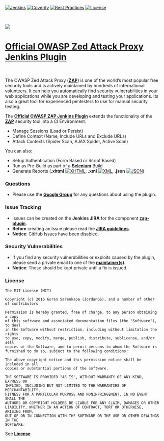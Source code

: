 [![Jenkins](https://jenkins.ci.cloudbees.com/buildStatus/icon?job=plugins/zap-plugin)](https://jenkins.ci.cloudbees.com/job/plugins/job/zap-plugin/)
[![Coverity](https://scan.coverity.com/projects/10817/badge.svg)](https://scan.coverity.com/projects/jenkinsci-zap-plugin)
[![Best Practices](https://bestpractices.coreinfrastructure.org/projects/490/badge)](https://bestpractices.coreinfrastructure.org/projects/490)
[![License](https://img.shields.io/badge/license-MIT-blue.svg)](https://github.com/jenkinsci/zap-plugin/blob/master/LICENSE)

<br />

<a href='https://www.owasp.org/index.php/OWASP_Zed_Attack_Proxy_Project' align="top"><img align="left" src='https://www.owasp.org/images/1/11/Zap128x128.png'></a>

<br />

[Official OWASP Zed Attack Proxy Jenkins Plugin](https://wiki.jenkins-ci.org/display/JENKINS/zap+plugin)
==============================================

<br />

The OWASP Zed Attack Proxy (<b>[ZAP](https://www.owasp.org/index.php/OWASP_Zed_Attack_Proxy_Project)</b>) is one of the world’s most popular free security tools and is actively maintained by hundreds of international volunteers. It can help you automatically find security vulnerabilities in your web applications while you are developing and testing your applications. Its also a great tool for experienced pentesters to use for manual security testing.

The <b>[Official OWASP ZAP Jenkins Plugin](https://wiki.jenkins-ci.org/display/JENKINS/zap+plugin)</b> extends the functionality of the <b>[ZAP](https://www.owasp.org/index.php/OWASP_Zed_Attack_Proxy_Project)</b> security tool into a CI Environment.

  - Manage Sessions (Load or Persist)
  - Define Context (Name, Include URLs and Exclude URLs)
  - Attack Contexts (Spider Scan, AJAX Spider, Active Scan) 

You can also:
  - Setup Authentication (Form Based or Script Based)
  - Run as Pre-Build as part of a <b>[Selenium](http://docs.seleniumhq.org/)</b> Build
  - Generate Reports (**.xhtml** [![XHTML](https://wiki.jenkins-ci.org/download/attachments/102662470/html.png)](http://www.w3schools.com/html/html_xhtml.asp), **.xml** [![XML](https://wiki.jenkins-ci.org/download/attachments/102662470/xml.png)](http://www.w3schools.com/xml/default.asp), **.json** [![JSON](https://wiki.jenkins-ci.org/download/attachments/102662470/json.png)](http://www.w3schools.com/js/js_json_intro.asp))

### Questions

* Please use the <b>[Google Group](https://groups.google.com/forum/#!forum/zaproxy-jenkins)</b> for any questions about using the plugin.

### Issue Tracking

* Issues can be created on the <b>Jenkins JIRA</b> for the component <b>[zap-plugin](https://issues.jenkins-ci.org/issues/?jql=project%20%3D%20JENKINS%20AND%20component%20%3D%20zap-plugin)</b>.
* <b>Before</b> creating an Issue please read the <b>[JIRA guidelines](https://wiki.jenkins-ci.org/display/JENKINS/How+to+report+an+issue)</b>.
* <b>Notice</b>: GitHub Issues have been disabled.

### Security Vulnerabilities

* If you find any security vulnerabilities or exploits caused by the plugin, please send a private email to one of the <b>[maintainer(s)](https://wiki.jenkins-ci.org/display/JENKINS/zap+plugin#zapplugin-PluginInformation)</b>.
* <b>Notice</b>: These should be kept private until a fix is issued.

### License

	The MIT License (MIT)
	
	Copyright (c) 2016 Goran Sarenkapa (JordanGS), and a number of other of contributors
	
	Permission is hereby granted, free of charge, to any person obtaining a copy
	of this software and associated documentation files (the "Software"), to deal
	in the Software without restriction, including without limitation the rights
	to use, copy, modify, merge, publish, distribute, sublicense, and/or sell
	copies of the Software, and to permit persons to whom the Software is
	furnished to do so, subject to the following conditions:
	
	The above copyright notice and this permission notice shall be included in all
	copies or substantial portions of the Software.
	
	THE SOFTWARE IS PROVIDED "AS IS", WITHOUT WARRANTY OF ANY KIND, EXPRESS OR
	IMPLIED, INCLUDING BUT NOT LIMITED TO THE WARRANTIES OF MERCHANTABILITY,
	FITNESS FOR A PARTICULAR PURPOSE AND NONINFRINGEMENT. IN NO EVENT SHALL THE
	AUTHORS OR COPYRIGHT HOLDERS BE LIABLE FOR ANY CLAIM, DAMAGES OR OTHER
	LIABILITY, WHETHER IN AN ACTION OF CONTRACT, TORT OR OTHERWISE, ARISING FROM,
	OUT OF OR IN CONNECTION WITH THE SOFTWARE OR THE USE OR OTHER DEALINGS IN THE
	SOFTWARE.


See <b>[License](LICENSE)</b>
